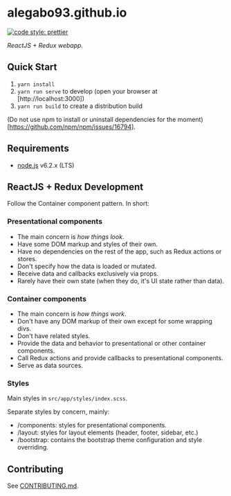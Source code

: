 # alegabo93.github.io

[![code style: prettier](https://img.shields.io/badge/code_style-prettier-ff69b4.svg?style=flat-square)](https://github.com/prettier/prettier)

_ReactJS + Redux webapp._

## Quick Start

1. `yarn install`
2. `yarn run serve` to develop (open your browser at [http://localhost:3000])
3. `yarn run build` to create a distribution build

(Do not use npm to install or uninstall dependencies for the moment)[https://github.com/npm/npm/issues/16794].

## Requirements

* [node.js](https://nodejs.org) v6.2.x (LTS)

## ReactJS + Redux Development

Follow the Container component pattern.
In short:

### Presentational components

* The main concern is _how things look_.
* Have some DOM markup and styles of their own.
* Have no dependencies on the rest of the app, such as Redux actions or stores.
* Don't specify how the data is loaded or mutated.
* Receive data and callbacks exclusively via props.
* Rarely have their own state (when they do, it's UI state rather than data).

### Container components

* The main concern is _how things work_.
* Don't have any DOM markup of their own except for some wrapping divs.
* Don't have related styles.
* Provide the data and behavior to presentational or other container components.
* Call Redux actions and provide callbacks to presentational components.
* Serve as data sources.

### Styles

Main styles in `src/app/styles/index.scss`.

Separate styles by concern, mainly:

* /components: styles for presentational components.
* /layout: styles for layout elements (header, footer, sidebar, etc.)
* /bootstrap: contains the bootstrap theme configuration and style overriding.

## Contributing

See [CONTRIBUTING.md](./.github/CONTRIBUTING.md).
